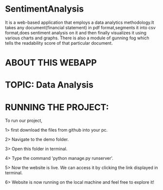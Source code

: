 # SentimentAnalysis
It is a web-based application that employs a data analytics methodology.It takes any document(financial statement) in pdf format,segments it into csv format,does sentiment analysis on it and then finally visualizes it using various charts and graphs. There is also a module of gunning fog which tells the readability score of that particular document.

# ABOUT THIS WEBAPP
# TOPIC: Data Analysis

# RUNNING THE PROJECT:
To run our project,

1> first download the files from github into your pc.

2> Navigate to the demo folder.

3> Open this folder in terminal.

4> Type the command 'python manage.py runserver'.

5> Now the website is live. We can access it by clicking the link displayed in terminal.

6> Website is now running on the local machine and feel free to explore it!
